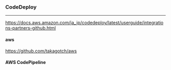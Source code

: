### CodeDeploy
---
https://docs.aws.amazon.com/ja_jp/codedeploy/latest/userguide/integrations-partners-github.html

#### aws 
https://github.com/takagotch/aws

#### AWS CodePipeline



```
```

```
```

```
```
